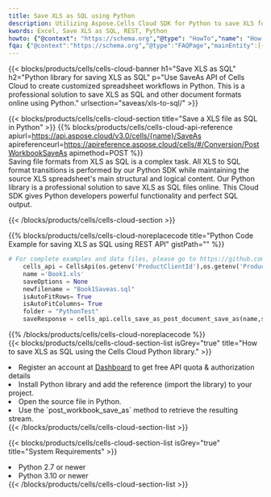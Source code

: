 ```yaml
---
title: Save XLS as SQL using Python 
description: Utilizing Aspose.Cells Cloud SDK for Python to save XLS format file as SQL format file. 
kwords: Excel, Save XLS as SQL, REST, Python
howto: {"@context": "https://schema.org","@type": "HowTo","name": "How to save XLS as SQL using the Cells Cloud Python library.","description": "How to save XLS as SQL using the Cells Cloud Python library.","image": {"@type": "ImageObject"},"url": "/python/saveas/xls-to-sql/","step": [{ "@type": "HowToStep","name": "How to save XLS as SQL using the Cells Cloud Python library. step 1", "image": {"@type": "ImageObject",},"url": "/python/saveas/xls-to-sql/","text": "Register an account at <a href='https://dashboard.aspose.cloud/'>Dashboard</a> to get free API quota & authorization details",},{ "@type": "HowToStep","name": "How to save XLS as SQL using the Cells Cloud Python library. step 1", "image": {"@type": "ImageObject",},"url": "/python/saveas/xls-to-sql/","text": "Install Python library and add the reference (import the library) to your project.",},{ "@type": "HowToStep","name": "How to save XLS as SQL using the Cells Cloud Python library. step 1", "image": {"@type": "ImageObject",},"url": "/python/saveas/xls-to-sql/","text": "Open the source file in Python.",},{ "@type": "HowToStep","name": "How to save XLS as SQL using the Cells Cloud Python library. step 1", "image": {"@type": "ImageObject",},"url": "/python/saveas/xls-to-sql/","text": "Use the `post_workbook_save_as` method to retrieve the resulting stream.",}, ],"supply": {"@type": "HowToSupply","name": "document"},"tool": [{"@type": "HowToTool","name": "PyCharm, Visual Studio Code, Sublime, Eclipse"},{"@type": "HowToTool","name": "Aspose Cells"}],"totalTime": "PT6M"}
fqa: {"@context":"https://schema.org","@type":"FAQPage","mainEntity":[{"@type":"Question","name":"Why save file as other formats file in C# using REST API?","acceptedAnswer":{"@type":"Answer","text":"Documents are encoded in many ways, and some files may be incompatible with the software you use. To open and read such files, just save them as appropriate file formats.<br/><ol><li>Install .NET SDK and add the reference (import the library) to your project.</li><li>Open the source file in C# using REST API.</li><li>Call the PostWorkbookSaveAsRequest() method, passing an output filename with required extension.</li><li>Get the result of save as a separate file.</li></ol>"}},{"@type":"Question","name":"What file formats can I save as with your C# library?","acceptedAnswer":{"@type":"Answer","text":"We support a variety of file formats for conversion using .NET library, including XLSX, Excel, xls , PDF, CSV, HTML, Markdown, XML, PNG, JPG, TIFF, Json, TXT and many more."}},{"@type":"Question","name":"What is the maximum allowed file size for conversion using this .NET library?","acceptedAnswer":{"@type":"Answer","text":"There are no file size limits for format conversions using .NET library."}}]}
---
```



{{< blocks/products/cells/cells-cloud-banner h1="Save XLS as SQL" h2="Python library for saving XLS as SQL" p="Use SaveAs API of Cells Cloud to create customized spreadsheet workflows in Python. This is a professional solution to save XLS as SQL and other document formats online using Python." urlsection="saveas/xls-to-sql/" >}}

{{< blocks/products/cells/cells-cloud-section  title="Save a XLS file as SQL in Python" >}}
{{% blocks/products/cells/cells-cloud-api-reference  apiurl=https://api.aspose.cloud/v3.0/cells/{name}/SaveAs  apireferenceurl=https://apireference.aspose.cloud/cells/#/Conversion/PostWorkbookSaveAs  apimethod=POST %}}
<br/>
Saving file formats from XLS as SQL is a complex task. All XLS to SQL format transitions is performed by our Python SDK while maintaining the source XLS spreadsheet's main structural and logical content. Our Python library is a professional solution to save XLS as SQL files online. This Cloud SDK gives Python developers powerful functionality and perfect SQL output.

{{< /blocks/products/cells/cells-cloud-section >}}

{{% blocks/products/cells/cells-cloud-noreplacecode title="Python Code Example for saving XLS as SQL using REST API" gistPath="" %}}
  
```python
# For complete examples and data files, please go to https://github.com/aspose-cells-cloud/aspose-cells-cloud-python/
    cells_api = CellsApi(os.getenv('ProductClientId'),os.getenv('ProductClientSecret'))
    name ='Book1.xls'    
    saveOptions = None
    newfilename = "Book1Saveas.sql"
    isAutoFitRows= True
    isAutoFitColumns= True
    folder = "PythonTest"
    saveResponse = cells_api.cells_save_as_post_document_save_as(name,save_options=saveOptions, newfilename=(folder +'/' + newfilename),folder=folder)
```
  
{{% /blocks/products/cells/cells-cloud-noreplacecode  %}}
<br/>
{{< blocks/products/cells/cells-cloud-section-list isGrey="true"  title="How to save XLS as SQL using the Cells Cloud Python library." >}}
<li>Register an account at <a href="https://dashboard.aspose.cloud/">Dashboard</a> to get free API quota & authorization details</li>
<li>Install Python library and add the reference (import the library) to your project.</li>
<li>Open the source file in Python.</li>
<li>Use the `post_workbook_save_as` method to retrieve the resulting stream.</li>
{{< /blocks/products/cells/cells-cloud-section-list >}}

{{< blocks/products/cells/cells-cloud-section-list isGrey="true"  title="System Requirements" >}}
<li>Python 2.7 or newer</li>
<li>Python 3.10 or newer</li>
{{< /blocks/products/cells/cells-cloud-section-list >}}
